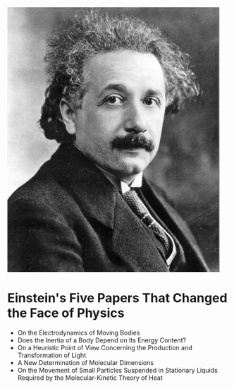 <img src="1.jpg" alt="Albert Einstein" width="482" height="600">




# Einstein's Five Papers That Changed the Face of Physics

<ul>

                             

 <li><a target="_blank" href="https://github.com/manjunath5496/Einstein-Five-Papers-That-Changed-the-Face-of-Physics/blob/master/e(1).pdf" style="text-decoration:none;">On the Electrodynamics of Moving Bodies</a></li>

 <li><a target="_blank" href="https://github.com/manjunath5496/Einstein-Five-Papers-That-Changed-the-Face-of-Physics/blob/master/e(2).pdf" style="text-decoration:none;">Does the Inertia of a Body Depend on Its Energy Content?</a></li>

<li><a target="_blank" href="https://github.com/manjunath5496/Einstein-Five-Papers-That-Changed-the-Face-of-Physics/blob/master/e(3).pdf" style="text-decoration:none;">On a Heuristic Point of View Concerning the Production and Transformation of Light</a></li>
 <li><a target="_blank" href="https://github.com/manjunath5496/Einstein-Five-Papers-That-Changed-the-Face-of-Physics/blob/master/e(4).pdf" style="text-decoration:none;">A New Determination of Molecular Dimensions</a></li>                              
<li><a target="_blank" href="https://github.com/manjunath5496/Einstein-Five-Papers-That-Changed-the-Face-of-Physics/blob/master/e(5).pdf" style="text-decoration:none;">On the Movement of Small Particles Suspended in Stationary Liquids Required by the Molecular-Kinetic Theory of Heat</a></li>
</ul>
